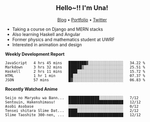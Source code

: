 <h2 align="center">
  Hello~!! I'm Una!
</h2>

<p align="center">
  <a href="https://anarchy.website/">Blog</a> &bull;
  <a href="https://una-ada.github.io/">Portfolio</a> &bull;
  <a href="https://twitter.com/unaxiii">Twitter</a>
</p>

- Taking a course on Django and MERN stacks
- Also learning Haskell and Angular
- Former physics and mathematics student at UWRF
- Interested in animation and design

**Weekly Development Report**

<!--START_SECTION:waka-->
```text
JavaScript   4 hrs 45 mins   ████████▓░░░░░░░░░░░░░░░░   34.22 % 
Markdown     3 hrs 32 mins   ██████▒░░░░░░░░░░░░░░░░░░   25.51 % 
Haskell      2 hrs 11 mins   ████░░░░░░░░░░░░░░░░░░░░░   15.72 % 
HTML         1 hr 1 min      ██░░░░░░░░░░░░░░░░░░░░░░░   07.37 % 
JSON         57 mins         █▓░░░░░░░░░░░░░░░░░░░░░░░   06.83 % 
```
<!--END_SECTION:waka-->

**Recently Watched Anime**

<!-- RECENT-ANIME:START -->

    Seijo no Maryoku wa Bann...  ██████████████░░░░░░░░░░░   7/12
    Sentouin, Hakenshimasu!      █████████████████████████   12/12
    Asobi Asobase                ░░░░░░░░░░░░░░░░░░░░░░░░░   0/12
    Tensei shitara Slime Dat...  ████░░░░░░░░░░░░░░░░░░░░░   2/12
    Slime Taoshite 300-nen, ...  █████████████████████████   12/12
<!-- RECENT-ANIME:END -->
